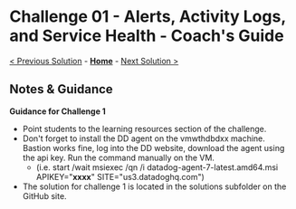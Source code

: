 # Challenge 01 - Alerts, Activity Logs, and Service Health - Coach's Guide 

[< Previous Solution](./Solution-00.md) - **[Home](./README.md)** - [Next Solution >](./Solution-02.md)

## Notes & Guidance

**Guidance for Challenge 1**
  - Point students to the learning resources section of the challenge.
  - Don't forget to install the DD agent on the vmwthdbdxx machine. Bastion works fine, log into the DD website, download the agent using the api key. Run the command manually on the VM. 
     - (i.e. start /wait msiexec /qn /i datadog-agent-7-latest.amd64.msi APIKEY="**xxxx**" SITE="us3.datadoghq.com")
  - The solution for challenge 1 is located in the solutions subfolder on the GitHub site.
